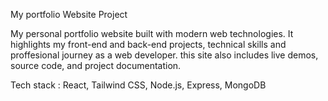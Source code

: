 My portfolio Website Project

My personal portfolio website built with modern web technologies. It highlights my front-end and back-end projects, technical skills and proffesional journey as a web developer. this site also includes live demos, source code, and project documentation.

Tech stack : React, Tailwind CSS, Node.js, Express, MongoDB
